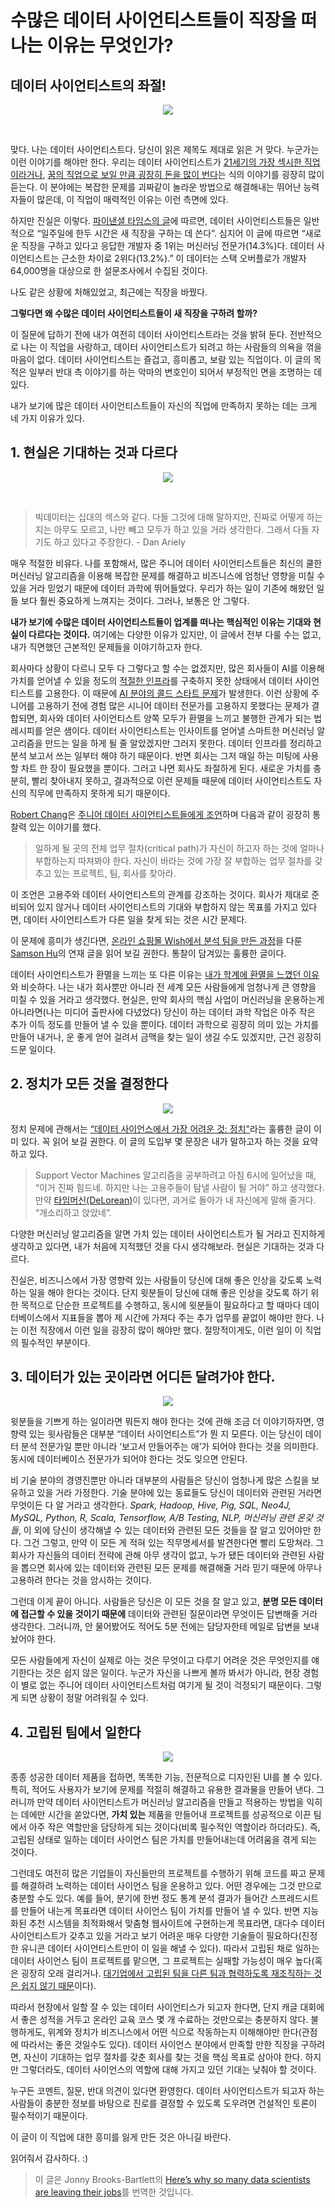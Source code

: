 # 수많은 데이터 사이언티스트들이 직장을 떠나는 이유는 무엇인가?

## 데이터 사이언티스트의 좌절!

<p align="center"><img src ="https://cdn-images-1.medium.com/max/880/0*rrQ_jhlEFN3bHIqf.jpg"></p><br>

맞다. 나는 데이터 사이언티스트다. 당신이 읽은 제목도 제대로 읽은 거 맞다. 누군가는 이런 이야기를 해야만 한다. 우리는 데이터 사이언티스트가 [21세기의 가장 섹시한 직업이라거나](https://www.hbs.edu/faculty/Pages/item.aspx?num=43110), [꿈의 직업으로 보일 만큼 굉장히 돈을 많이 번다](http://uk.businessinsider.com/how-much-money-you-earn-in-the-sexiest-job-of-the-21st-century-2016-2)는 식의 이야기를 굉장히 많이 듣는다. 이 분야에는 복잡한 문제를 괴짜같이 놀라운 방법으로 해결해내는 뛰어난 능력자들이 많은데, 이 직업이 매력적인 이유는 이런 측면에 있다.

하지만 진실은 이렇다. [파이낸셜 타임스의 글](https://www.ft.com/content/49e81ebe-cbc3-11e7-8536-d321d0d897a3)에 따르면, 데이터 사이언티스트들은 일반적으로 “일주일에 한두 시간은 새 직장을 구하는 데 쓴다”. 심지어 이 글에 따르면 “새로운 직장을 구하고 있다고 응답한 개발자 중 1위는 머신러닝 전문가(14.3%)다. 데이터 사이언티스트는 근소한 차이로 2위다(13.2%).” 이 데이터는 스택 오버플로가 개발자 64,000명을 대상으로 한 설문조사에서 수집된 것이다.

나도 같은 상황에 처해있었고, 최근에는 직장을 바꿨다.

**그렇다면 왜 수많은 데이터 사이언티스트들이 새 직장을 구하려 할까?**

이 질문에 답하기 전에 내가 여전히 데이터 사이언티스트라는 것을 밝혀 둔다. 전반적으로 나는 이 직업을 사랑하고, 데이터 사이언티스트가 되려고 하는 사람들의 의욕을 꺾을 마음이 없다. 데이터 사이언티스트는 즐겁고, 흥미롭고, 보람 있는 직업이다. 이 글의 목적은 일부러 반대 측 이야기를 하는 악마의 변호인이 되어서 부정적인 면을 조명하는 데 있다.

내가 보기에 많은 데이터 사이언티스트들이 자신의 직업에 만족하지 못하는 데는 크게 네 가지 이유가 있다.

## 1. 현실은 기대하는 것과 다르다

<p align="center"><img src ="https://cdn-images-1.medium.com/max/1100/0*BV3nY2uAgMzmwCB4.jpg"><br></p>

<br>

> 빅데이터는 십대의 섹스와 같다. 다들 그것에 대해 말하지만, 진짜로 어떻게 하는지는 아무도 모르고, 나만 빼고 모두가 하고 있을 거라 생각한다. 그래서 다들 자기도 하고 있다고 주장한다. - Dan Ariely

매우 적절한 비유다. 나를 포함해서, 많은 주니어 데이터 사이언티스트들은 최신의 쿨한 머신러닝 알고리즘을 이용해 복잡한 문제를 해결하고 비즈니스에 엄청난 영향을 미칠 수 있을 거라 믿었기 때문에 데이터 과학에 뛰어들었다. 우리가 하는 일이 기존에 해왔던 일들 보다 훨씬 중요하게 느껴지는 것이다. 그러나, 보통은 안 그렇다.

**내가 보기에 수많은
데이터 사이언티스트들이 업계를 떠나는 핵심적인 이유는 기대와 현실이 다르다는 것이다.** 여기에는 다양한 이유가 있지만, 이 글에서 전부 다룰 수는 없고, 내가 직면했던 근본적인 문제들을 이야기하고자 한다.

회사마다 상황이 다르니 모두 다 그렇다고 할 수는 없겠지만, 많은 회사들이 AI를 이용해 가치를 얻어낼 수 있을 정도의 [적절한 인프라](https://hackernoon.com/the-ai-hierarchy-of-needs-18f111fcc007)를 구축하지 못한 상태에서 데이터 사이언티스트를 고용한다. 이 때문에 [AI 분야의 콜드 스타트 문제](https://towardsdatascience.com/the-cold-start-problem-with-artificial-intelligence-49938ed3f612)가 발생한다. 이런 상황에 주니어를 고용하기 전에 경험 많은 시니어 데이터 전문가를 고용하지 못했다는 문제가 결합되면, 회사와 데이터 사이언티스트 양쪽 모두가 환멸을 느끼고 불행한 관계가 되는 법 레시피를 얻은 샘이다. 데이터 사이언티스트는 인사이트를 얻어낼 스마트한 머신러닝 알고리즘을 만드는 일을 하게 될 줄 알았겠지만 그러지 못한다. 데이터 인프라를 정리하고 분석 보고서 쓰는 일부터 해야 하기 때문이다. 반면 회사는 그저 매일 하는 미팅에 사용할 차트 한 장이 필요했을 뿐이다. 그러고 나면 회사도 좌절하게 된다. 새로운 가치를 충분히, 빨리 찾아내지 못하고, 결과적으로 이런 문제들 때문에 데이터 사이언티스트도 자신의 직무에 만족하지 못하게 되기 때문이다.

[Robert Chang](https://medium.com/@rchang)은 [주니어 데이터 사이언티스트들에게 조언](https://medium.com/@rchang/advice-for-new-and-junior-data-scientists-2ab02396cf5b)하며 다음과 같이 굉장히 통찰력 있는 이야기를 했다.

> 일하게 될 곳의 전체 업무 절차(critical path)가 자신이 하고자 하는 것에 얼마나 부합하는지 따져봐야 한다. 자신이 바라는 것에 가장 잘 부합하는 업무 절차를 갖추고 있는 프로젝트, 팀, 회사를 찾아라.

이 조언은 고용주와 데이터 사이언티스트의 관계를 강조하는 것이다. 회사가 제대로 준비되어 있지 않거나 데이터 사이언티스트의 기대와 부합하지 않는 목표를 가지고 있다면, 데이터 사이언티스트가 다른 일을 찾게 되는 것은 시간 문제다.

이 문제에 흥미가 생긴다면, [온라인 쇼핑몰 Wish에서 분석 팀을 만든 과정](https://medium.com/wish-engineering/scaling-analytics-at-wish-619eacb97d16)을 다룬 [Samson Hu](https://medium.com/@samson_hu)의 연재 글을 읽어 보길 권한다. 통찰이 담겨있는 훌륭한 글이다.

데이터 사이언티스트가 환멸을 느끼는 또 다른 이유는 [내가 학계에 환멸을 느꼈던 이유](https://towardsdatascience.com/academia-to-data-science-91558063aa9e)와 비슷하다. 나는 내가 회사뿐만 아니라 전 세계 모든 사람들에게 엄청나게 큰 영향을 미칠 수 있을 거라고 생각했다. 현실은, 만약 회사의 핵심 사업이 머신러닝을 운용하는게 아니라면(나는 미디어 출판사에 다녔었다) 당신이 하는 데이터 과학 작업은 아주 작은 추가 이득 정도를 만들어 낼 수 있을 뿐이다. 데이터 과학으로 굉장히 의미 있는 가치를 만들어 내거나, 운 좋게 얻어 걸려서 금맥을 찾는 일이 생길 수도 있겠지만, 근건 굉장히 드문 일이다.

## 2. 정치가 모든 것을 결정한다

<p align="center"><img src ="https://cdn-images-1.medium.com/max/880/0*sqe2jEzXaT3NeYnK.jpg"><br></p>

정치 문제에 관해서는 [“데이터 사이언스에서 가장 어려운 것: 정치"](https://www.rdisorder.eu/2017/09/13/most-difficult-thing-data-science-politics/)라는 훌륭한 글이 이미 있다. 꼭 읽어 보길 권한다. 이 글의 도입부 몇 문장은 내가 말하고자 하는 것을 요약하고 있다.

> Support Vector Machines 알고리즘을 공부하려고 아침 6시에 일어났을 때, “이거 진짜 힘드네. 하지만 나는 고용주들이 탐낼 사람이 될 거야” 하고 생각했다. 만약 [타임머신(DeLorean)](https://en.wikipedia.org/wiki/DeLorean_time_machine)이 있다면, 과거로 돌아가 내 자신에게 말해 줄거다. “개소리하고 앉았네”.

다양한 머신러닝 알고리즘을 알면 가치 있는 데이터 사이언티스트가 될 거라고 진지하게 생각하고 있다면, 내가 처음에 지적했던 것을 다시 생각해보라. 현실은 기대하는 것과 다르다.

진실은, 비즈니스에서 가장 영향력 있는 사람들이 당신에 대해 좋은 인상을 갖도록 노력하는 일을 해야 한다는 것이다. 단지 윗분들이 당신에 대해 좋은 인상을 갖도록 하기 위한 목적으로 단순한 프로젝트를 수행하고, 동시에 윗분들이 필요하다고 할 때마다 데이터베이스에서 지표들을 뽑아 제 시간에 가져다 주는 추가 업무를 끝없이 해야만 한다. 나는 이전 직장에서 이런 일을 굉장히 많이 해야만 했다. 절망적이게도, 이런 일이 이 직업의 필수적인 부분이다.

## 3. 데이터가 있는 곳이라면 어디든 달려가야 한다.

<p align="center"><img src ="https://cdn-images-1.medium.com/max/880/0*nsgXxd0kwN3qT2ks.gif"><br></p>

윗분들을 기쁘게 하는 일이라면 뭐든지 해야 한다는 것에 관해 조금 더 이야기하자면, 영향력 있는 윗사람들은 대부분 “데이터 사이언티스트”가 뭔 지 모른다. 이는 당신이 데이터 분석 전문가일 뿐만 아니라 ‘보고서 만들어주는 애’가 되어야 한다는 것을 의미한다. 동시에 데이터베이스 전문가가 되어야 한다는 것도 잊으면 안된다.

비 기술 분야의 경영진뿐만 아니라 대부분의 사람들은 당신이 엄청나게 많은 스킬을 보유하고 있을 거라 가정한다. 기술 분야에 있는 동료들도 당신이 데이터와 관련된 거라면 무엇이든 다 알 거라고 생각한다. *Spark, Hadoop, Hive, Pig, SQL, Neo4J, MySQL, Python, R, Scala, Tensorflow, A/B Testing, NLP, 머신러닝 관련 온갖 것들*, 이 외에 당신이 생각해낼 수 있는 데이터와 관련된 모든 것들을 잘 알고 있어야만 한다. 그건 그렇고, 만약 이 모든 게 적혀 있는 직무명세서를 발견한다면 빨리 도망쳐라. 그 회사가 자신들의 데이터 전략에 관해 아무 생각이 없고, 누가 됐든 데이터와 관련된 사람을 뽑으면 회사에 있는 데이터와 관련된 모든 문제를 해결해줄 거라 믿기 때문에 아무나 고용하려 한다는 것을 암시하는 것이다.

그런데 이게 끝이 아니다. 사람들은 당신은 이 모든 것을 잘 알고 있고, **분명 모든 데이터에 접근할 수 있을 것이기 때문에** 데이터와 관련된 질문이라면 무엇이든 답변해줄 거라 생각한다. 그러니까, 안 물어봤어도 적어도 5분 전에는 담당자한테 메일로 답변을 보내놨어야 한다.

모든 사람들에게 자신이 실제로 아는 것은 무엇이고 다루기 어려운 것은 무엇인지를 얘기한다는 것은 쉽지 않은 일이다. 누군가 자신을 나쁘게 볼까 봐서가 아니라, 현장 경험이 별로 없는 주니어 데이터 사이언티스트처럼 여기게 될 것이 걱정되기 때문이다. 그렇게 되면 상황이 정말 어려워질 수 있다.

## 4. 고립된 팀에서 일한다

<p align="center"><img src ="https://cdn-images-1.medium.com/max/880/0*Jf2KhA7odcEz5Erg."><br></p>

종종 성공한 데이터 제품을 접하면, 똑똑한 기능, 전문적으로 디자인된 UI를 볼 수 있다. 특히, 적어도 사용자가 보기에 문제를 적절히 해결하고 유용한 결과물을 만들어 낸다. 그러니까 만약 데이터 사이언티스트가 머신러닝 알고리즘을 만들고 적용하는 방법을 익히는 데에만 시간을 쏟았다면, **가치 있는** 제품을 만들어내 프로젝트를 성공적으로 이끈 팀에서 아주 작은 역할만을 담당하게 되는 것이다(비록 필수적인 역할이라 하더라도). 즉, 고립된 상태로 일하는 데이터 사이언스 팀은 가치를 만들어내는데 어려움을 겪게 되는 것이다.

그런데도 여전히 많은 기업들이 자신들만의 프로젝트를 수행하기 위해 코드를 짜고 문제를 해결하려 노력하는 데이터 사이언스 팀을 운용하고 있다. 어떤 경우에는 그것 만으로 충분할 수도 있다. 예를 들어, 분기에 한번 정도 통계 분석 결과가 들어간 스프레드시트를 만들어 내는게 목표라면 데이터 사이언스 팀이 가치를 만들어 낼 수 있다. 반면 지능화된 추천 시스템을 최적화해서 맞춤형 웹사이트에 구현하는게 목표라면, 대다수 데이터 사이언티스트가 갖추고 있을 거라고 보기 어려운 매우 다양한 기술들이 필요하다(진정한 유니콘 데이터 사이언티스트만이 이 일을 해낼 수 있다). 따라서 고립된 채로 일하는 데이터 사이언스 팀이 프로젝트를 맡으면, 그 프로젝트는 실패할 가능성이 매우 높다(혹은 굉장히 오래 걸리거나. [대기업에서 고립된 팀을 다른 팀과 협력하도록 재조직하는 것은 쉽지 않기 때문](https://medium.com/startup-patterns/why-enterprise-agile-teams-fail-4ae64f7852d6)이다).

따라서 현장에서 일할 잘 수 있는 데이터 사이언티스가 되고자 한다면, 단지 캐글 대회에서 좋은 성적을 거두고 온라인 교육 코스 몇 개 수료하는 것만으로는 충분하지 않다. 불행하게도, 위계와 정치가 비즈니스에서 어떤 식으로 작동하는지 이해해야만 한다(관점에 따라서는 좋은 것일수도 있다). 데이터 사이언스 분야에서 만족할 만한 직장을 구하려면, 자신이 기대하는 업무 절차를 갖춘 회사를 찾는 것을 핵심 목표로 삼아야 한다. 하지만 그렇더라도, 데이터 사이언스의 역할에 대해 가지고 있던 기대는 낮춰야 할 것이다.

누구든 코멘트, 질문, 반대 의견이 있다면 환영한다. 데이터 사이언티스트가 되고자 하는 사람들이 충분한 정보를 바탕으로 진로를 결정할 수 있도록 도우려면 건설적인 토론이 필수적이기 때문이다.

이 글이 이 직업에 대한 흥미를 잃게 만든 것은 아니길 바란다.

읽어줘서 감사하다. :) 

>이 글은 Jonny Brooks-Bartlett의 [Here’s why so many data scientists are leaving their jobs](https://towardsdatascience.com/why-so-many-data-scientists-are-leaving-their-jobs-a1f0329d7ea4)를 번역한 것입니다.
